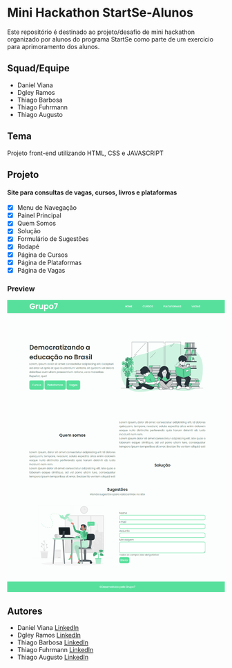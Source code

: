 # Mini Hackathon StartSe-Alunos

Este repositório é destinado ao projeto/desafio de mini hackathon organizado por alunos do programa StartSe<tech-academy/> como parte de um exercício para aprimoramento dos alunos.

## Squad/Equipe

- Daniel Viana
- Dgley Ramos
- Thiago Barbosa
- Thiago Fuhrmann
- Thiago Augusto

## Tema

Projeto front-end utilizando HTML, CSS e JAVASCRIPT

## Projeto

#### Site para consultas de vagas, cursos, livros e plataformas

- [x] Menu de Navegação
- [x] Painel Principal
- [x] Quem Somos
- [x] Solução
- [x] Formulário de Sugestões
- [x] Rodapé
- [x] Página de Cursos
- [x] Página de Plataformas
- [x] Página de Vagas

### Preview

![Home](src\img\desktop.png)

## Autores

- Daniel Viana [LinkedIn](https://www.linkedin.com/in/dgleyramos/)
- Dgley Ramos [LinkedIn](https://www.linkedin.com/in/daniel-viana-943420184)
- Thiago Barbosa [LinkedIn](https://www.linkedin.com/in/engtgmarcelo/)
- Thiago Fuhrmann [LinkedIn](https://www.linkedin.com/in/thiago-fuhrmann-1462b3238/)
- Thiago Augusto [LinkedIn](https://www.linkedin.com/in/thiago-augusto-092353219/)